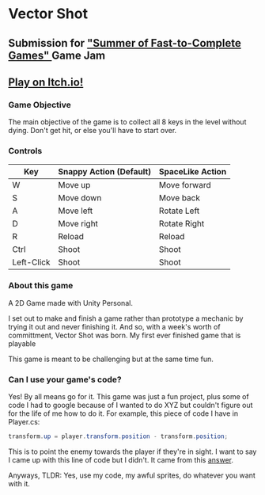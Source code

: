 # Vector Shot

## Submission for <a href = "https://itch.io/jam/fast-to-complete-games"> "Summer of Fast-to-Complete Games" </a> Game Jam

## <a href = "https://tonythetiger.itch.io/vector-shot" > Play on Itch.io! </a>

### Game Objective

The main objective of the game is to collect all 8 keys in the level without dying.
Don't get hit, or else you'll have to start over.

### Controls

| Key | Snappy Action (Default) | SpaceLike Action |
|-|--------------|---------------------------------|
|W| Move up | Move forward |
|S| Move down | Move back |
|A| Move left | Rotate Left |
|D| Move right | Rotate Right |
|R| Reload | Reload |
|Ctrl| Shoot | Shoot |
|Left-Click| Shoot | Shoot |

### About this game

A 2D Game made with Unity Personal.

I set out to make and finish a game rather than prototype a mechanic by trying it out and never finishing it. And so, with a week's worth of committment, Vector Shot was born. My first ever finished game that is playable

This game is meant to be challenging but at the same time fun.

### Can I use your game's code?

Yes! By all means go for it. This game was just a fun project, plus some of code I had to google because of I wanted to do XYZ but couldn't figure out for the life of me how to do it. For example, this piece of code I have in Player.cs:

```C#
transform.up = player.transform.position - transform.position;
```

This is to point the enemy towards the player if they're in sight. I want to say I came up with this line of code but I didn't. It came from this <a href = "http://answers.unity3d.com/answers/1141082/view.html">answer</a>.

Anyways, TLDR: Yes, use my code, my awful sprites, do whatever you want with it.
